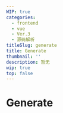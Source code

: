```yaml
---
WIP: true
categories:
  - frontend
  - vue
  - Ver.3
  - 源码解析
titleSlug: generate
title: Generate
thumbnail: ''
description: 暂无
wip: true
top: false
---
```


# Generate


